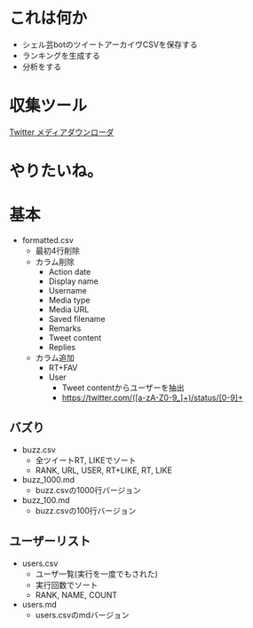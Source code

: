 # これは何か
- シェル芸botのツイートアーカイヴCSVを保存する
- ランキングを生成する
- 分析をする

# 収集ツール
[Twitter メディアダウンローダ](https://memo.furyutei.work/entry/20160723/1469282864)

# やりたいね。
# 基本
- formatted.csv
  - 最初4行削除
  - カラム削除
    - Action date
    - Display name
    - Username
    - Media type
    - Media URL
    - Saved filename
    - Remarks
    - Tweet content
    - Replies
  - カラム追加
    - RT+FAV
    - User
      - Tweet contentからユーザーを抽出
      - https://twitter.com/([a-zA-Z0-9_]+)/status/[0-9]+

## バズり
- buzz.csv
  - 全ツイートRT, LIKEでソート
  - RANK, URL, USER, RT+LIKE, RT, LIKE
- buzz_1000.md
  - buzz.csvの1000行バージョン
- buzz_100.md
  - buzz.csvの100行バージョン

## ユーザーリスト
- users.csv
  - ユーザ一覧(実行を一度でもされた)
  - 実行回数でソート
  - RANK, NAME, COUNT
- users.md
  - users.csvのmdバージョン

